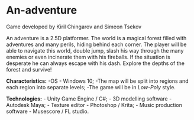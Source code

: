 # An-adventure
Game developed by Kiril Chingarov and Simeon Tsekov
  
  An adventure is a 2.5D platformer. The world is a magical forest filled with adventures and many perils, hiding behind each corner. The player will be able to navigate this world, double jump, slash his way through the many enemies or even incinerate them with his fireballs. If the situation is desperate he can always escape with his dash. Explore the depths of the forest and survive!
  
  **Characteristics:**
  -OS - Windows 10;
  -The map will be split into regions and each region into separate levels;
  -The game will be in *Low-Poly* style.
   
  **Technologies:**
    - Unity Game Engine / C#;
    - 3D modelling software - Autodesk Maya;
    - Texture editor - Photoshop / Krita;
    - Music production software - Musescore / FL studio.
